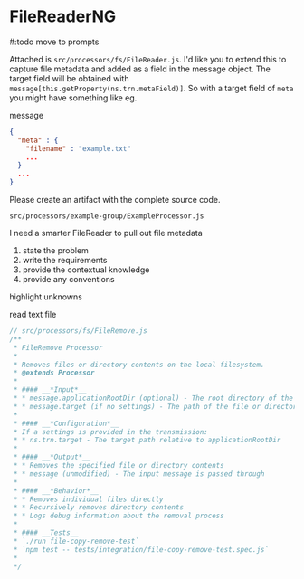 # FileReaderNG

#:todo move to prompts

Attached is `src/processors/fs/FileReader.js`. I'd like you to extend this to capture file metadata and added as a field in the message object. The target field will be obtained with `message[this.getProperty(ns.trn.metaField)]`. So with a target field of `meta` you might have something like eg.

message
```json
{
  "meta" : {
    "filename" : "example.txt"
    ...
  }
  ...
}
```
Please create an artifact with the complete source code.


`src/processors/example-group/ExampleProcessor.js`

I need a smarter FileReader to pull out file metadata





1. state the problem
2. write the requirements
3. provide the contextual knowledge
4. provide any conventions

highlight unknowns




read text file

```javascript
// src/processors/fs/FileRemove.js
/**
 * FileRemove Processor
 *
 * Removes files or directory contents on the local filesystem.
 * @extends Processor
 *
 * #### __*Input*__
 * * message.applicationRootDir (optional) - The root directory of the application
 * * message.target (if no settings) - The path of the file or directory to remove
 *
 * #### __*Configuration*__
 * If a settings is provided in the transmission:
 * * ns.trn.target - The target path relative to applicationRootDir
 *
 * #### __*Output*__
 * * Removes the specified file or directory contents
 * * message (unmodified) - The input message is passed through
 *
 * #### __*Behavior*__
 * * Removes individual files directly
 * * Recursively removes directory contents
 * * Logs debug information about the removal process
 *
 * #### __Tests__
 * `./run file-copy-remove-test`
 * `npm test -- tests/integration/file-copy-remove-test.spec.js`
 *
 */
 ```
